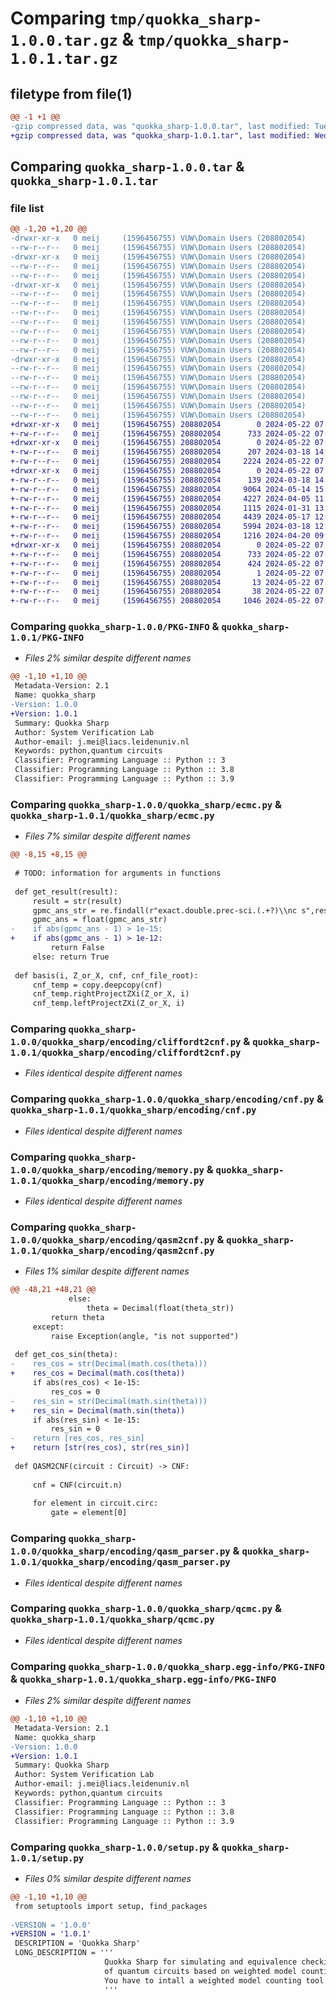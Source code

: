 # Comparing `tmp/quokka_sharp-1.0.0.tar.gz` & `tmp/quokka_sharp-1.0.1.tar.gz`

## filetype from file(1)

```diff
@@ -1 +1 @@
-gzip compressed data, was "quokka_sharp-1.0.0.tar", last modified: Tue May 14 16:14:17 2024, max compression
+gzip compressed data, was "quokka_sharp-1.0.1.tar", last modified: Wed May 22 07:56:00 2024, max compression
```

## Comparing `quokka_sharp-1.0.0.tar` & `quokka_sharp-1.0.1.tar`

### file list

```diff
@@ -1,20 +1,20 @@
-drwxr-xr-x   0 meij     (1596456755) VUW\Domain Users (208802054)        0 2024-05-14 16:14:17.723086 quokka_sharp-1.0.0/
--rw-r--r--   0 meij     (1596456755) VUW\Domain Users (208802054)      733 2024-05-14 16:14:17.722772 quokka_sharp-1.0.0/PKG-INFO
-drwxr-xr-x   0 meij     (1596456755) VUW\Domain Users (208802054)        0 2024-05-14 16:14:17.719165 quokka_sharp-1.0.0/quokka_sharp/
--rw-r--r--   0 meij     (1596456755) VUW\Domain Users (208802054)      207 2024-03-18 14:38:39.000000 quokka_sharp-1.0.0/quokka_sharp/__init__.py
--rw-r--r--   0 meij     (1596456755) VUW\Domain Users (208802054)     2224 2024-04-18 11:56:40.000000 quokka_sharp-1.0.0/quokka_sharp/ecmc.py
-drwxr-xr-x   0 meij     (1596456755) VUW\Domain Users (208802054)        0 2024-05-14 16:14:17.722043 quokka_sharp-1.0.0/quokka_sharp/encoding/
--rw-r--r--   0 meij     (1596456755) VUW\Domain Users (208802054)      139 2024-03-18 14:38:30.000000 quokka_sharp-1.0.0/quokka_sharp/encoding/__init__.py
--rw-r--r--   0 meij     (1596456755) VUW\Domain Users (208802054)     9064 2024-05-14 15:44:03.000000 quokka_sharp-1.0.0/quokka_sharp/encoding/cliffordt2cnf.py
--rw-r--r--   0 meij     (1596456755) VUW\Domain Users (208802054)     4227 2024-04-05 11:20:57.000000 quokka_sharp-1.0.0/quokka_sharp/encoding/cnf.py
--rw-r--r--   0 meij     (1596456755) VUW\Domain Users (208802054)     1115 2024-01-31 13:15:02.000000 quokka_sharp-1.0.0/quokka_sharp/encoding/memory.py
--rw-r--r--   0 meij     (1596456755) VUW\Domain Users (208802054)     4439 2024-05-14 15:58:43.000000 quokka_sharp-1.0.0/quokka_sharp/encoding/qasm2cnf.py
--rw-r--r--   0 meij     (1596456755) VUW\Domain Users (208802054)     5994 2024-03-18 12:57:29.000000 quokka_sharp-1.0.0/quokka_sharp/encoding/qasm_parser.py
--rw-r--r--   0 meij     (1596456755) VUW\Domain Users (208802054)     1216 2024-04-20 09:44:17.000000 quokka_sharp-1.0.0/quokka_sharp/qcmc.py
-drwxr-xr-x   0 meij     (1596456755) VUW\Domain Users (208802054)        0 2024-05-14 16:14:17.722461 quokka_sharp-1.0.0/quokka_sharp.egg-info/
--rw-r--r--   0 meij     (1596456755) VUW\Domain Users (208802054)      733 2024-05-14 16:14:17.000000 quokka_sharp-1.0.0/quokka_sharp.egg-info/PKG-INFO
--rw-r--r--   0 meij     (1596456755) VUW\Domain Users (208802054)      424 2024-05-14 16:14:17.000000 quokka_sharp-1.0.0/quokka_sharp.egg-info/SOURCES.txt
--rw-r--r--   0 meij     (1596456755) VUW\Domain Users (208802054)        1 2024-05-14 16:14:17.000000 quokka_sharp-1.0.0/quokka_sharp.egg-info/dependency_links.txt
--rw-r--r--   0 meij     (1596456755) VUW\Domain Users (208802054)       13 2024-05-14 16:14:17.000000 quokka_sharp-1.0.0/quokka_sharp.egg-info/top_level.txt
--rw-r--r--   0 meij     (1596456755) VUW\Domain Users (208802054)       38 2024-05-14 16:14:17.723158 quokka_sharp-1.0.0/setup.cfg
--rw-r--r--   0 meij     (1596456755) VUW\Domain Users (208802054)     1046 2024-05-14 16:13:40.000000 quokka_sharp-1.0.0/setup.py
+drwxr-xr-x   0 meij     (1596456755) 208802054        0 2024-05-22 07:56:00.817454 quokka_sharp-1.0.1/
+-rw-r--r--   0 meij     (1596456755) 208802054      733 2024-05-22 07:56:00.817105 quokka_sharp-1.0.1/PKG-INFO
+drwxr-xr-x   0 meij     (1596456755) 208802054        0 2024-05-22 07:56:00.811515 quokka_sharp-1.0.1/quokka_sharp/
+-rw-r--r--   0 meij     (1596456755) 208802054      207 2024-03-18 14:38:39.000000 quokka_sharp-1.0.1/quokka_sharp/__init__.py
+-rw-r--r--   0 meij     (1596456755) 208802054     2224 2024-05-22 07:53:17.000000 quokka_sharp-1.0.1/quokka_sharp/ecmc.py
+drwxr-xr-x   0 meij     (1596456755) 208802054        0 2024-05-22 07:56:00.816531 quokka_sharp-1.0.1/quokka_sharp/encoding/
+-rw-r--r--   0 meij     (1596456755) 208802054      139 2024-03-18 14:38:30.000000 quokka_sharp-1.0.1/quokka_sharp/encoding/__init__.py
+-rw-r--r--   0 meij     (1596456755) 208802054     9064 2024-05-14 15:44:03.000000 quokka_sharp-1.0.1/quokka_sharp/encoding/cliffordt2cnf.py
+-rw-r--r--   0 meij     (1596456755) 208802054     4227 2024-04-05 11:20:57.000000 quokka_sharp-1.0.1/quokka_sharp/encoding/cnf.py
+-rw-r--r--   0 meij     (1596456755) 208802054     1115 2024-01-31 13:15:02.000000 quokka_sharp-1.0.1/quokka_sharp/encoding/memory.py
+-rw-r--r--   0 meij     (1596456755) 208802054     4439 2024-05-17 12:32:14.000000 quokka_sharp-1.0.1/quokka_sharp/encoding/qasm2cnf.py
+-rw-r--r--   0 meij     (1596456755) 208802054     5994 2024-03-18 12:57:29.000000 quokka_sharp-1.0.1/quokka_sharp/encoding/qasm_parser.py
+-rw-r--r--   0 meij     (1596456755) 208802054     1216 2024-04-20 09:44:17.000000 quokka_sharp-1.0.1/quokka_sharp/qcmc.py
+drwxr-xr-x   0 meij     (1596456755) 208802054        0 2024-05-22 07:56:00.816825 quokka_sharp-1.0.1/quokka_sharp.egg-info/
+-rw-r--r--   0 meij     (1596456755) 208802054      733 2024-05-22 07:56:00.000000 quokka_sharp-1.0.1/quokka_sharp.egg-info/PKG-INFO
+-rw-r--r--   0 meij     (1596456755) 208802054      424 2024-05-22 07:56:00.000000 quokka_sharp-1.0.1/quokka_sharp.egg-info/SOURCES.txt
+-rw-r--r--   0 meij     (1596456755) 208802054        1 2024-05-22 07:56:00.000000 quokka_sharp-1.0.1/quokka_sharp.egg-info/dependency_links.txt
+-rw-r--r--   0 meij     (1596456755) 208802054       13 2024-05-22 07:56:00.000000 quokka_sharp-1.0.1/quokka_sharp.egg-info/top_level.txt
+-rw-r--r--   0 meij     (1596456755) 208802054       38 2024-05-22 07:56:00.817520 quokka_sharp-1.0.1/setup.cfg
+-rw-r--r--   0 meij     (1596456755) 208802054     1046 2024-05-22 07:52:41.000000 quokka_sharp-1.0.1/setup.py
```

### Comparing `quokka_sharp-1.0.0/PKG-INFO` & `quokka_sharp-1.0.1/PKG-INFO`

 * *Files 2% similar despite different names*

```diff
@@ -1,10 +1,10 @@
 Metadata-Version: 2.1
 Name: quokka_sharp
-Version: 1.0.0
+Version: 1.0.1
 Summary: Quokka Sharp
 Author: System Verification Lab
 Author-email: j.mei@liacs.leidenuniv.nl
 Keywords: python,quantum circuits
 Classifier: Programming Language :: Python :: 3
 Classifier: Programming Language :: Python :: 3.8
 Classifier: Programming Language :: Python :: 3.9
```

### Comparing `quokka_sharp-1.0.0/quokka_sharp/ecmc.py` & `quokka_sharp-1.0.1/quokka_sharp/ecmc.py`

 * *Files 7% similar despite different names*

```diff
@@ -8,15 +8,15 @@
 
 # TODO: information for arguments in functions
 
 def get_result(result):
     result = str(result)
     gpmc_ans_str = re.findall(r"exact.double.prec-sci.(.+?)\\nc s",result)[0]
     gpmc_ans = float(gpmc_ans_str)
-    if abs(gpmc_ans - 1) > 1e-15:
+    if abs(gpmc_ans - 1) > 1e-12:
         return False
     else: return True
 
 def basis(i, Z_or_X, cnf, cnf_file_root):
     cnf_temp = copy.deepcopy(cnf)
     cnf_temp.rightProjectZXi(Z_or_X, i)
     cnf_temp.leftProjectZXi(Z_or_X, i)
```

### Comparing `quokka_sharp-1.0.0/quokka_sharp/encoding/cliffordt2cnf.py` & `quokka_sharp-1.0.1/quokka_sharp/encoding/cliffordt2cnf.py`

 * *Files identical despite different names*

### Comparing `quokka_sharp-1.0.0/quokka_sharp/encoding/cnf.py` & `quokka_sharp-1.0.1/quokka_sharp/encoding/cnf.py`

 * *Files identical despite different names*

### Comparing `quokka_sharp-1.0.0/quokka_sharp/encoding/memory.py` & `quokka_sharp-1.0.1/quokka_sharp/encoding/memory.py`

 * *Files identical despite different names*

### Comparing `quokka_sharp-1.0.0/quokka_sharp/encoding/qasm2cnf.py` & `quokka_sharp-1.0.1/quokka_sharp/encoding/qasm2cnf.py`

 * *Files 1% similar despite different names*

```diff
@@ -48,21 +48,21 @@
             else:
                 theta = Decimal(float(theta_str))
         return theta
     except:
         raise Exception(angle, "is not supported")
 
 def get_cos_sin(theta):
-    res_cos = str(Decimal(math.cos(theta)))
+    res_cos = Decimal(math.cos(theta))
     if abs(res_cos) < 1e-15:
         res_cos = 0
-    res_sin = str(Decimal(math.sin(theta)))
+    res_sin = Decimal(math.sin(theta))
     if abs(res_sin) < 1e-15:
         res_sin = 0
-    return [res_cos, res_sin]
+    return [str(res_cos), str(res_sin)]
 
 def QASM2CNF(circuit : Circuit) -> CNF:
 
     cnf = CNF(circuit.n)
 
     for element in circuit.circ:
         gate = element[0]
```

### Comparing `quokka_sharp-1.0.0/quokka_sharp/encoding/qasm_parser.py` & `quokka_sharp-1.0.1/quokka_sharp/encoding/qasm_parser.py`

 * *Files identical despite different names*

### Comparing `quokka_sharp-1.0.0/quokka_sharp/qcmc.py` & `quokka_sharp-1.0.1/quokka_sharp/qcmc.py`

 * *Files identical despite different names*

### Comparing `quokka_sharp-1.0.0/quokka_sharp.egg-info/PKG-INFO` & `quokka_sharp-1.0.1/quokka_sharp.egg-info/PKG-INFO`

 * *Files 2% similar despite different names*

```diff
@@ -1,10 +1,10 @@
 Metadata-Version: 2.1
 Name: quokka_sharp
-Version: 1.0.0
+Version: 1.0.1
 Summary: Quokka Sharp
 Author: System Verification Lab
 Author-email: j.mei@liacs.leidenuniv.nl
 Keywords: python,quantum circuits
 Classifier: Programming Language :: Python :: 3
 Classifier: Programming Language :: Python :: 3.8
 Classifier: Programming Language :: Python :: 3.9
```

### Comparing `quokka_sharp-1.0.0/setup.py` & `quokka_sharp-1.0.1/setup.py`

 * *Files 0% similar despite different names*

```diff
@@ -1,10 +1,10 @@
 from setuptools import setup, find_packages
 
-VERSION = '1.0.0'
+VERSION = '1.0.1'
 DESCRIPTION = 'Quokka Sharp'
 LONG_DESCRIPTION = '''
                     Quokka Sharp for simulating and equivalence checking 
                     of quantum circuits based on weighted model counting.
                     You have to intall a weighted model counting tool first.
                     '''
```

